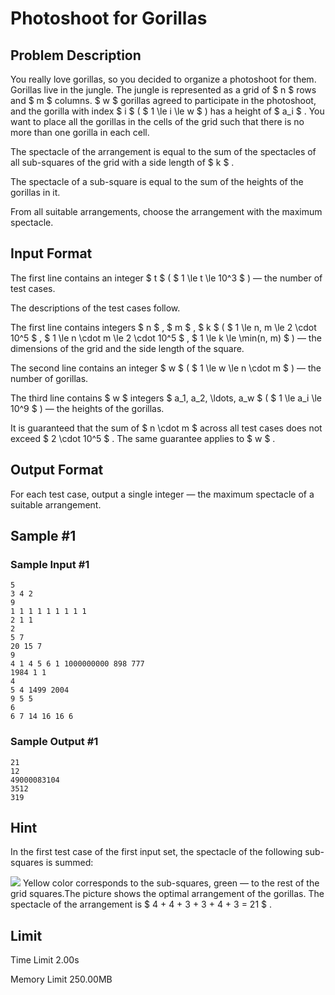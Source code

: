 # Photoshoot for Gorillas

## Problem Description

You really love gorillas, so you decided to organize a photoshoot for them. Gorillas live in the jungle. The jungle is represented as a grid of $ n $ rows and $ m $ columns. $ w $ gorillas agreed to participate in the photoshoot, and the gorilla with index $ i $ ( $ 1 \le i \le w $ ) has a height of $ a_i $ . You want to place all the gorillas in the cells of the grid such that there is no more than one gorilla in each cell.

The spectacle of the arrangement is equal to the sum of the spectacles of all sub-squares of the grid with a side length of $ k $ .

The spectacle of a sub-square is equal to the sum of the heights of the gorillas in it.

From all suitable arrangements, choose the arrangement with the maximum spectacle.

## Input Format

The first line contains an integer $ t $ ( $ 1 \le t \le 10^3 $ ) — the number of test cases.

The descriptions of the test cases follow.

The first line contains integers $ n $ , $ m $ , $ k $ ( $ 1 \le n, m \le 2 \cdot 10^5 $ , $ 1 \le n \cdot m \le 2 \cdot 10^5 $ , $ 1 \le k \le \min(n, m) $ ) — the dimensions of the grid and the side length of the square.

The second line contains an integer $ w $ ( $ 1 \le w \le n \cdot m $ ) — the number of gorillas.

The third line contains $ w $ integers $ a_1, a_2, \ldots, a_w $ ( $ 1 \le a_i \le 10^9 $ ) — the heights of the gorillas.

It is guaranteed that the sum of $ n \cdot m $ across all test cases does not exceed $ 2 \cdot 10^5 $ . The same guarantee applies to $ w $ .

## Output Format

For each test case, output a single integer — the maximum spectacle of a suitable arrangement.

## Sample #1

### Sample Input #1

```
5
3 4 2
9
1 1 1 1 1 1 1 1 1
2 1 1
2
5 7
20 15 7
9
4 1 4 5 6 1 1000000000 898 777
1984 1 1
4
5 4 1499 2004
9 5 5
6
6 7 14 16 16 6
```

### Sample Output #1

```
21
12
49000083104
3512
319
```

## Hint

In the first test case of the first input set, the spectacle of the following sub-squares is summed:

 ![](https://cdn.luogu.com.cn/upload/vjudge_pic/CF2000E/b97739f14b46eed8bd7b574f0209e05c71109d45.png) Yellow color corresponds to the sub-squares, green — to the rest of the grid squares.The picture shows the optimal arrangement of the gorillas. The spectacle of the arrangement is $ 4 + 4 + 3 + 3 + 4 + 3 = 21 $ .

## Limit



Time Limit
2.00s

Memory Limit
250.00MB